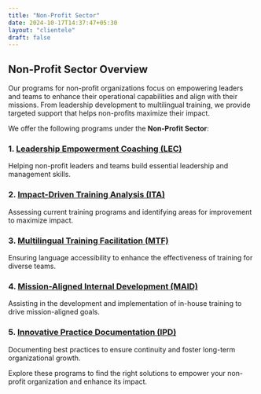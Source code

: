 ```yaml
---
title: "Non-Profit Sector"
date: 2024-10-17T14:37:47+05:30
layout: "clientele"
draft: false
---
```


## Non-Profit Sector Overview

Our programs for non-profit organizations focus on empowering leaders and teams to enhance their operational capabilities and align with their missions. From leadership development to multilingual training, we provide targeted support that helps non-profits maximize their impact.

We offer the following programs under the **Non-Profit Sector**:

### 1. [Leadership Empowerment Coaching (LEC)](/clientele-beneficiaries/ngo/lec)

Helping non-profit leaders and teams build essential leadership and management skills.

### 2. [Impact-Driven Training Analysis (ITA)](/clientele-beneficiaries/ngo/ita)

Assessing current training programs and identifying areas for improvement to maximize impact.

### 3. [Multilingual Training Facilitation (MTF)](/clientele-beneficiaries/ngo/mtf)

Ensuring language accessibility to enhance the effectiveness of training for diverse teams.

### 4. [Mission-Aligned Internal Development (MAID)](/clientele-beneficiaries/ngo/maid)

Assisting in the development and implementation of in-house training to drive mission-aligned goals.

### 5. [Innovative Practice Documentation (IPD)](/clientele-beneficiaries/ngo/ipd)

Documenting best practices to ensure continuity and foster long-term organizational growth.

Explore these programs to find the right solutions to empower your non-profit organization and enhance its impact.
